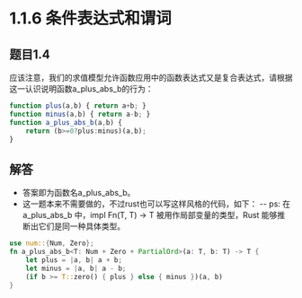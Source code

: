 # 1.1.6 条件表达式和谓词
## 题目1.4
 应该注意，我们的求值模型允许函数应用中的函数表达式又是复合表达式，请根据这一认识说明函数a_plus_abs_b的行为：
```javascript
function plus(a,b) { return a+b; }
function minus(a,b) { return a-b; }
function a_plus_abs_b(a,b) {
    return (b>=0?plus:minus)(a,b);
}
```
## 解答
- 答案即为函数名a_plus_abs_b。
- 这一题本来不需要做的，不过rust也可以写这样风格的代码，如下：
-- ps: 在 a_plus_abs_b 中，impl Fn(T, T) -> T 被用作局部变量的类型，Rust 能够推断出它们是同一种具体类型。
```rust
use num::{Num, Zero};
fn a_plus_abs_b<T: Num + Zero + PartialOrd>(a: T, b: T) -> T {
    let plus = |a, b| a + b;
    let minus = |a, b| a - b;
    (if b >= T::zero() { plus } else { minus })(a, b)
}
```